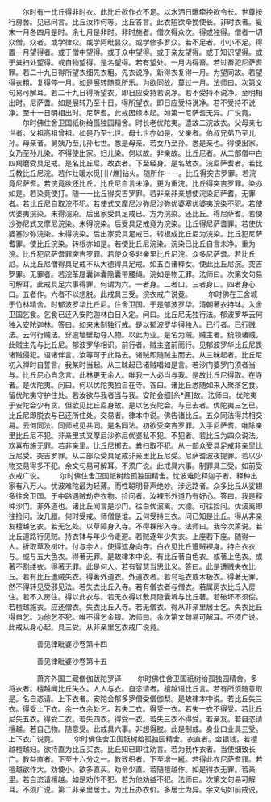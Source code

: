 <!-- { "loadSidebar": true } -->
　　尔时有一比丘得非时衣。此比丘欲作衣不足。以水洒日曝牵挽欲令长。世尊按行房舍。见已问言。比丘汝作何等。比丘答言。此衣短欲牵挽使长。非时衣者。夏末一月冬四月是时。余七月是非时。非时施者。僧次得众次。得或独得。僧者一切众僧。众者。或学律众。或学阿毗昙众。或学修多罗众。若不足者。小小不足。得置一月望得者。或于僧中望得。或于众中望得。或于亲友望得。或于知识望得。或于粪扫处望得。或自物望得。是名望得。若有望处。一月内得畜。若过畜犯尼萨耆罪。若二十九日得所望衣细先衣粗。先衣说净。新得衣复得一月。为望同故。若望得衣粗。复得停一月。如是展转随意所乐。为欲同故。莫过一月。法师曰。次第文句易可解耳。若二十九日得所望衣。即日应受持若说净。若不受持不说净。至明相出时。尼萨耆。如是展转乃至十日。得所望衣。即日应受持说净。若不受持不说净。至十一日明相出时。尼萨耆。此戒因缘本起。如第一尼萨耆无异。广说竟。
　　尔时佛住舍卫国祇树给孤独园精舍。时长老优陀夷。遣故二浣故衣。父母亲七世者。父祖高祖曾祖。如是乃至七世。母七世亦如是。父亲者。伯叔兄弟乃至儿孙。母亲者。舅姨乃至儿孙七世。悉是母亲。若女乃至孙。悉是亲也。得使出家。女乃至孙儿染。不得使出家。妇儿染。何以故。非亲故。比丘尼者。从二部僧中白四羯磨受具足戒。是名比丘尼。故衣者。下至经身。是名故衣。浣尼萨耆者。若比丘教比丘尼浣。若作灶暖水觅[卄/燋]钻火。随所作一一。比丘得突吉罗罪。若浣竟尼萨耆。若浣竟欲还比丘。比丘尼自言未净。更为重浣。比丘得突吉罗罪。染亦如是。若染竟使打。随一一比丘得突吉罗罪。若非亲非亲想使浣染尼萨耆。无罪者。若比丘尼自取浣不犯。若使式叉摩尼沙弥尼沙弥优婆塞优婆夷浣染不犯。若使优婆夷浣染。未得浣染。后出家受具足戒已。方为浣染。还比丘。得尼萨耆。若使沙弥尼式叉摩尼浣染。未得浣染。后受具足戒竟为浣染。比丘得尼萨耆罪。若使优婆塞沙弥浣染。未得浣染。后出家受具足戒已。转根成比丘尼为浣染。比丘犯尼萨耆罪。使比丘浣染。转根亦如是。若使比丘尼浣染。浣染已比丘自言未净。重为浣。比丘犯尼萨耆罪突吉罗罪。若使众多非亲里比丘尼浣。众多尼萨耆。若比丘尼。从比丘尼僧得具足戒不从大德得具足戒。如五百诸释女。使此比丘尼浣。突吉罗罪。无罪者。若浣革屣囊钵囊隐囊带腰绳。浣如是物无罪。法师曰。次第文句易可解耳。此戒具足六事得罪。何谓为六。一者身。二者口。三者身口。四者身心口。五者作。六者不以想脱。此戒具三受。浣衣戒广说竟。
　　尔时佛在王舍城于竹林精舍。时郁波罗华比丘尼。住舍卫国。于是郁波罗华。清朝著衣持钵。入舍卫国乞食。乞食已还入安陀迦林白日入定。问曰。比丘尼无独行法。郁波罗华云何独入安陀迦林。答曰。如来未制独行戒。是以郁波罗华得独入。已行者。已行贼法。云何行贼法。穿逾墙壁劫夺人物。以此为业。是名为贼。贼主者。统领诸贼。此贼主先与比丘尼。郁波罗华相识。前行者。贼主盗前而行。见郁波罗华比丘尼畏诸贼侵犯。语诸伴言。汝等可于此路去。诸贼即随贼主而去。从三昧起者。比丘尼初入禅时自誓言。我某时当起。从三昧起已诸贼唱如是言。若沙门婆罗门须者当与。比丘尼心自念言。此林更无余人。唯我一人必当与我。是故比丘尼得取。在寺者。是优陀夷。问曰。何以优陀夷独自在寺。答曰。诸比丘悉随如来入聚落乞食。留优陀夷守护住处。若汝欲与我者当与我。安陀会细[糸*遲]故。法师曰。优陀夷于安陀会少有贪。但欲见比丘尼身故。是以乞安陀会。与已去者。优陀夷三乞已。比丘尼即脱衣与已还所住处。交易者。律本中说。佛告诸比丘。五众同法得共相交易。云何同法。同师戒见共同。是名同法。初欲受突吉罗罪。入手尼萨耆。唯除亲里比丘尼不犯。非亲里式叉摩尼沙弥尼优婆私不犯。不犯者。若比丘为四众说法。欢喜布施无罪。若非亲里。比丘尼掷去。粪扫取不犯。从一部众受具足戒非亲里比丘尼受。突吉罗罪。从二部众受具足戒非亲里比丘尼受。尼萨耆波夜提罪。若以少物交易得多不犯。余文句易可解耳。不须广说。此戒具六事。制罪具三受。如前受衣戒广说。
　　尔时佛住舍卫国祇树给孤独园精舍。忧波难陀释迦子者。释种出家有八万人。忧波难陀最为轻薄。而性聪明音声绝妙。涉远路者。众多比丘从娑翅多往舍卫国。于中路遇贼劫夺衣物。捡问者。汝裸形外道乃有好心。答曰。我是释种沙门。非外道也。诸比丘闻言是沙门。往白优波离。大德。可往捡问。优波离即往捡问。汝几腊。何时受戒。师僧是谁。云何受持三衣。问已知是比丘。得从非亲友檀越乞衣。若无乞处。以草障身入寺。不得裸形入寺。法师曰。我今次第说。若比丘道路行见贼。持衣钵与年少令走避。若贼逐年少失衣。上座若下座。随得一人。折取草及树叶。付与余人。使得遮身向寺。白衣见比丘遭贼裸身。持白衣衣与。或与五大色衣。得著无罪。是故律本中说。有比丘著白色衣。或著上色衣。或著不割缕衣。得著无罪。此是何人。若有智慧当思此义。答曰。此是遭贼失衣比丘。若有比丘遭贼失衣。得著外道衣。外道衣者。若鸟毛衣或木板衣。得著无罪。然不得转见受邪见法。若失衣比丘入寺。若有僧衣者与僧衣。若属房衣比丘入房住。若不入房住。得以此衣与。若无衣得以敷具隐囊坼与比丘著。若破坏不须偿。若檀越施衣。应还僧衣。失衣比丘入寺。若无僧衣。得从非亲里居士乞。失衣比丘得自乞。为他乞不犯。唯不得乞金银。法师曰。余次第文句易可解耳。不须广说。此戒从身心起。具三受。从非亲里乞衣戒广说竟。

　　　　善见律毗婆沙卷第十四



　　　　善见律毗婆沙卷第十五

　　　　萧齐外国三藏僧伽跋陀罗译
　　尔时佛住舍卫国祇树给孤独园精舍。多将衣者。檀越闻比丘失衣。人人与衣。自恣请者。檀越语比丘言。若有所须随意取是。名自恣请。上下衣者。安陀会郁多罗僧受僧伽梨。是故律本中说。若比丘失三衣。得受上下衣。余一衣余处乞。若失二衣。得受一衣。若失一衣不得受。若比丘尼失五衣。得受二衣。若失四衣。得受一衣。若失三衣不得受。若亲友。若自恣请檀越。若自己物。随意受。此戒具六事。非想得脱。此是制戒。身业口业具三受。上下衣广说竟。
　　尔时佛住舍卫国祇树给孤独园精舍。衣直者。金银钱。若檀越檀越妇。欲持直为比丘买衣。比丘知已即往劝言。若为我作衣者。当使细致长广。教益直者。下至十六分之一。教致织者。下至增一綖。若得此衣尼萨耆罪。若檀越欲作大。劝使小。欲多直买。劝令少直。若随檀越作。如是得衣无罪。若亲里。若自恣请檀越。如是劝作不犯。若为他劝益不犯。法师曰。次第文句易可解耳。不须广说。第二非亲里居士。为比丘办衣价。多居士为异。余文句如前戒说。
